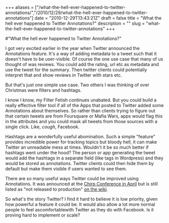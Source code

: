 +++
aliases = ["/what-the-hell-ever-happened-to-twitter-annotations/","/2010/12/29/what-the-hell-ever-happened-to-twitter-annotations"]
date = "2010-12-29T13:43:21Z"
draft = false
title = "What the hell ever happened to Twitter Annotations?"
description = ""
slug = "what-the-hell-ever-happened-to-twitter-annotations"
+++

#"What the hell ever happened to Twitter Annotations?"


 I got very excited earlier in the year when Twitter announced the Annotations feature. It&#39;s a way of adding metadata to a tweet such that it doesn&#39;t have to be user-visible. Of course the one use case that many of us thought of was reviews. You could add the rating, url etc as metadata and use the tweet for the summary. Then twitter clients could potentially interpret that and show reviews in Twitter with stars etc.<p /><div>But that&#39;s just one simple use case. Two others I was thinking of over Christmas were filters and hashtags.</div><p /><div>I know I know, my Filter Fetish continues unabated. But you could build a really effective filter tool if all of the Apps that posted to Twitter added some Annotations about themselves. So rather than clients trying to figure out that certain tweets are from Foursquare or Mafia Wars, apps would flag this in the attributes and you could mask all tweets from those sources with a single click. Like, *cough*, Facebook.</div> <p /><div>Hashtags are a wonderfully useful abomination. Such a simple &quot;feature&quot; provides incredible power for tracking topics but bloody hell, it can make Twitter an unreadable mess at times. Wouldn&#39;t it be so much better if hashtags went under the hood? The person or app generating the tweet would add the hashtags in a separate field (like tags in Wordpress) and they would be stored as annotations. Twitter clients could then hide them by default but make them visible if users wanted to see them.</div> <p /><div>There are so many useful ways Twitter could be improved using Annotations. It was announced at the <a href="http://gigaom.com/2010/04/14/twitter-launches-places-annotations-user-streams-for-developers/">Chirp Conference in April</a> but is still listed as &quot;not released to production&quot; <a href="http://dev.twitter.com/pages/annotations_overview">on the wiki</a>.</div> <p /><div>So what&#39;s the story Twitter? I find it hard to believe it is low priority, given how powerful a feature it could be. It would also allow a lot more normal people to feel ascomfortablewith Twitter as they do with Facebook. Is it proving hard to implement or scale?</div>
 